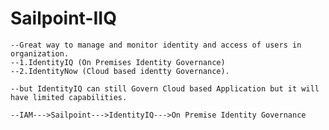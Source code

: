 # Sailpoint-IIQ
    --Great way to manage and monitor identity and access of users in organization.
    --1.IdentityIQ (On Premises Identity Governance)
    --2.IdentityNow (Cloud based identty Governance).
  
    --but IdentityIQ can still Govern Cloud based Application but it will have limited capabilities.
    
    --IAM--->Sailpoint--->IdentityIQ--->On Premise Identity Governance
